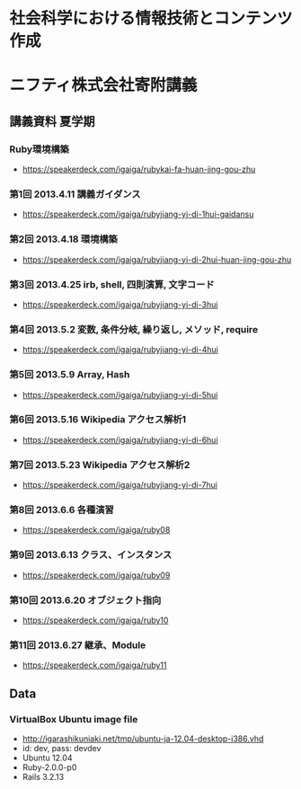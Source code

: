 # 社会科学における情報技術とコンテンツ作成
# ニフティ株式会社寄附講義

## 講義資料 夏学期

### Ruby環境構築
- https://speakerdeck.com/igaiga/rubykai-fa-huan-jing-gou-zhu

### 第1回 2013.4.11 講義ガイダンス
- https://speakerdeck.com/igaiga/rubyjiang-yi-di-1hui-gaidansu

### 第2回 2013.4.18 環境構築
- https://speakerdeck.com/igaiga/rubyjiang-yi-di-2hui-huan-jing-gou-zhu

### 第3回 2013.4.25 irb, shell, 四則演算, 文字コード
- https://speakerdeck.com/igaiga/rubyjiang-yi-di-3hui

### 第4回 2013.5.2 変数, 条件分岐, 繰り返し, メソッド, require
- https://speakerdeck.com/igaiga/rubyjiang-yi-di-4hui

### 第5回 2013.5.9 Array, Hash
- https://speakerdeck.com/igaiga/rubyjiang-yi-di-5hui

### 第6回 2013.5.16 Wikipedia アクセス解析1
- https://speakerdeck.com/igaiga/rubyjiang-yi-di-6hui

### 第7回 2013.5.23 Wikipedia アクセス解析2
- https://speakerdeck.com/igaiga/rubyjiang-yi-di-7hui

### 第8回 2013.6.6 各種演習
- https://speakerdeck.com/igaiga/ruby08

### 第9回 2013.6.13 クラス、インスタンス
- https://speakerdeck.com/igaiga/ruby09

### 第10回 2013.6.20 オブジェクト指向
- https://speakerdeck.com/igaiga/ruby10

### 第11回 2013.6.27 継承、Module
- https://speakerdeck.com/igaiga/ruby11

## Data
### VirtualBox Ubuntu image file
- http://igarashikuniaki.net/tmp/ubuntu-ja-12.04-desktop-i386.vhd
- id: dev, pass: devdev
- Ubuntu 12.04
- Ruby-2.0.0-p0
- Rails 3.2.13
